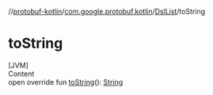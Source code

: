 //[protobuf-kotlin](/docs/reference/kotlin/api-docs/)/[com.google.protobuf.kotlin](/docs/reference/kotlin/api-docs/protobuf-kotlin/com.google.protobuf.kotlin/)/[DslList]()/toString

# toString

[JVM] \
Content \
open override fun [toString]()():
[String](https://kotlinlang.org/api/latest/jvm/stdlib/kotlin/-string/index.html)
